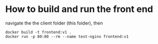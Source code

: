 # How to build and run the front end

navigate the the client folder (this folder), then

```
docker build -t frontend:v1 .
docker run -p 80:80 --rm --name test-nginx frontend:v1
```